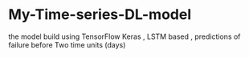 # My-Time-series-DL-model
the model build using TensorFlow Keras , LSTM based , predictions of failure before Two time units (days) 
